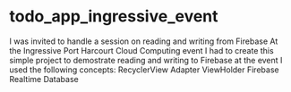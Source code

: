 # todo_app_ingressive_event
I was invited to handle a session on reading and writing from Firebase
At the Ingressive Port Harcourt Cloud Computing event
I had to create this simple project to demostrate reading and writing to Firebase at the event
I used the following concepts:
RecyclerView
Adapter
ViewHolder
Firebase Realtime Database
